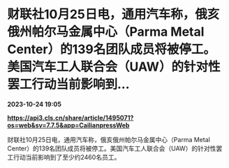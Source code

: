 # 财联社10月25日电，通用汽车称，俄亥俄州帕尔马金属中心（Parma Metal Center）的139名团队成员将被停工。美国汽车工人联合会（UAW）的针对性罢工行动当前影响到...

**2023-10-24 19:05**

**https://api3.cls.cn/share/article/1495071?os=web&sv=7.7.5&app=CailianpressWeb**

财联社10月25日电，通用汽车称，俄亥俄州帕尔马金属中心（Parma Metal Center）的139名团队成员将被停工。美国汽车工人联合会（UAW）的针对性罢工行动当前影响到了至少约2460名员工。